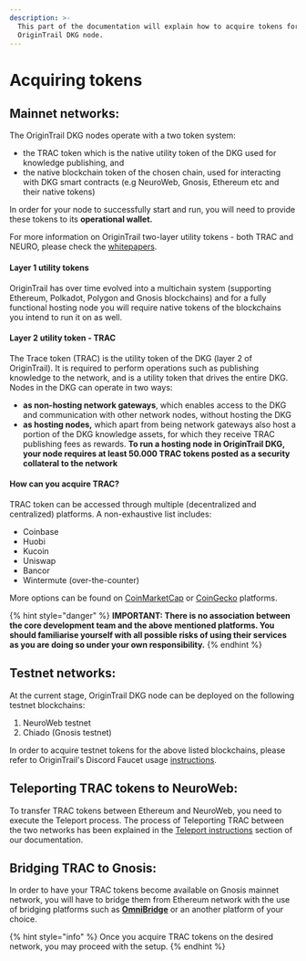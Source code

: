 ```yaml
---
description: >-
  This part of the documentation will explain how to acquire tokens for your
  OriginTrail DKG node.
---
```


# Acquiring tokens

## Mainnet networks:

The OriginTrail DKG nodes operate with a two token system:&#x20;

* the TRAC token which is the native utility token of the DKG used for knowledge publishing, and&#x20;
* the native blockchain token of the chosen chain, used for interacting with DKG smart contracts (e.g NeuroWeb, Gnosis, Ethereum etc and their native tokens)

In order for your node to successfully start and run, you will need to provide these tokens to its **operational wallet.**

For more information on OriginTrail two-layer utility tokens - both TRAC and NEURO, please check the [whitepapers](https://origintrail.io/ecosystem/whitepaper).

#### Layer 1 utility tokens

OriginTrail has over time evolved into a multichain system (supporting Ethereum, Polkadot, Polygon and Gnosis blockchains) and for a fully functional hosting node you will require native tokens of the blockchains you intend to run it on as well.

#### Layer 2 utility token - TRAC

The Trace token (TRAC) is the utility token of the DKG (layer 2 of OriginTrail). It is required to perform operations such as publishing knowledge to the network, and is a utility token that drives the entire DKG. Nodes in the DKG can operate in two ways:&#x20;

* **as non-hosting network gateways**, which enables access to the DKG and communication with other network nodes, without hosting the DKG
* **as hosting nodes,** which apart from being network gateways also host a portion of the DKG knowledge assets, for which they receive TRAC publishing fees as rewards. **To run a hosting node in OriginTrail DKG, your node requires at least 50.000 TRAC tokens posted as a security collateral to the network**

#### How can you acquire TRAC?&#x20;

TRAC token can be accessed through multiple (decentralized and centralized) platforms. A non-exhaustive list includes:

* Coinbase&#x20;
* Huobi&#x20;
* Kucoin&#x20;
* Uniswap&#x20;
* Bancor&#x20;
* Wintermute (over-the-counter)

More options can be found on [CoinMarketCap](https://coinmarketcap.com/currencies/origintrail/) or [CoinGecko](https://www.coingecko.com/en/coins/origintrail#markets) platforms.

{% hint style="danger" %}
**IMPORTANT: There is no association between the core development team and the above mentioned platforms. You should familiarise yourself with all possible risks of using their services as you are doing so under your own responsibility.**
{% endhint %}



## Testnet networks:

At the current stage, OriginTrail DKG node can be deployed on the following testnet blockchains:

1. NeuroWeb testnet
2. Chiado (Gnosis testnet)

In order to acquire testnet tokens for the above listed blockchains, please refer to OriginTrail's Discord Faucet usage [instructions](../useful-resources/dkg-testnet-faucet.md).

## Teleporting TRAC tokens to NeuroWeb:

To transfer TRAC tokens between Ethereum and NeuroWeb, you need to execute the Teleport process. The process of Teleporting TRAC between the two networks has been explained in the [Teleport instructions](https://docs.origintrail.io/integrated-blockchains/neuroweb/teleport-instructions) section of our documentation.

## Bridging TRAC to Gnosis:

In order to have your TRAC tokens become available on Gnosis mainnet network, you will have to bridge them from Ethereum network with the use of bridging platforms such as [**OmniBridge**](https://omnibridge.gnosischain.com/bridge) or an another platform of your choice.



{% hint style="info" %}
Once you acquire TRAC tokens on the desired network, you may proceed with the setup.
{% endhint %}
